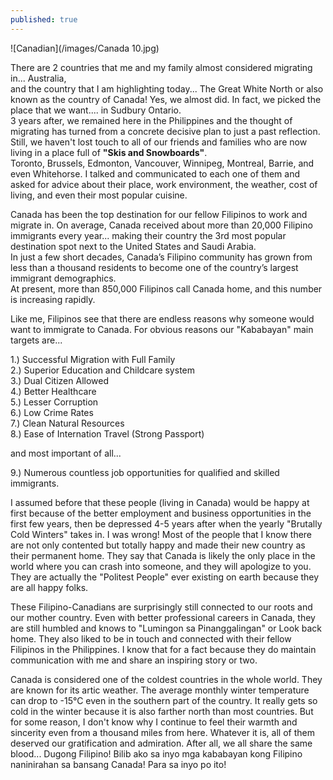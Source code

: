 ```yaml
---
published: true
---
```

![Canadian](/images/Canada 10.jpg)

There are 2 countries that me and my family almost considered migrating in... Australia,   
and the country that I am highlighting today... The Great White North or also known as the country of Canada!   Yes, we almost did. In fact, we picked the place that we want.... in Sudbury Ontario.   
3 years after, we remained here in the Philippines and the thought of migrating has turned from a concrete decisive plan to just a past reflection.   
Still, we haven't lost touch to all of our friends and families who are now living in a place full of **"Skis and Snowboards"**.   
Toronto, Brussels, Edmonton, Vancouver, Winnipeg, Montreal, Barrie, and even Whitehorse. I talked and communicated to each one of them and asked for advice about their place, work environment, the weather, cost of living, and even their most popular cuisine. 

Canada has been the top destination for our fellow Filipinos to work and migrate in. On average, Canada received about more than 20,000 Filipino immigrants every year... making their country the 3rd most popular destination spot next to the United States and Saudi Arabia.   
In just a few short decades, Canada’s Filipino community has grown from less than a thousand residents to become one of the country’s largest immigrant demographics.   
At present, more than 850,000 Filipinos call Canada home, and this number is increasing rapidly. 

Like me, Filipinos see that there are endless reasons why someone would want to immigrate to Canada.   For obvious reasons our "Kababayan" main targets are...

1.) Successful Migration with Full Family   
2.) Superior Education and Childcare system   
3.) Dual Citizen Allowed   
4.) Better Healthcare   
5.) Lesser Corruption   
6.) Low Crime Rates   
7.) Clean Natural Resources   
8.) Ease of Internation Travel (Strong Passport)

and most important of all...

9.) Numerous countless job opportunities for qualified and skilled immigrants. 

I assumed before that these people (living in Canada) would be happy at first because of the better employment and business opportunities in the first few years, then be depressed 4-5 years after when the yearly "Brutally Cold Winters" takes in. I was wrong! 
Most of the people that I know there are not only contented but totally happy and made their new country as their permanent home. 
They say that Canada is likely the only place in the world where you can crash into someone, and they will apologize to you. 
They are actually the "Politest People" ever existing on earth because they are all happy folks.

These Filipino-Canadians are surprisingly still connected to our roots and our mother country. Even with better professional careers in Canada, they are still humbled and knows to "Lumingon sa Pinanggalingan" or Look back home. 
They also liked to be in touch and connected with their fellow Filipinos in the Philippines. 
I know that for a fact because they do maintain communication with me and share an inspiring story or two. 

Canada is considered one of the coldest countries in the whole world. They are known for its artic weather. The average monthly winter temperature can drop to -15°C even in the southern part of the country.
It really gets so cold in the winter because it is also farther north than most countries. 
But for some reason, I don't know why I continue to feel their warmth and sincerity even from a thousand miles from here.
Whatever it is, all of them deserved our gratification and admiration. After all, we all share the same blood... Dugong Filipino!
Bilib ako sa inyo mga kababayan kong Filipino naninirahan sa bansang Canada! 
Para sa inyo po ito! 

